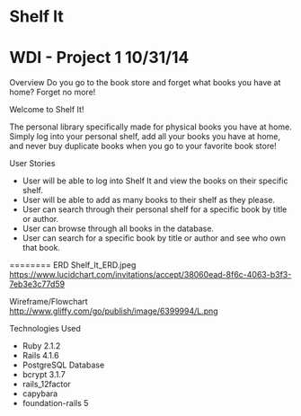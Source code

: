 Shelf It
========
WDI - Project 1
10/31/14
========
Overview
Do you go to the book store and forget what books you have at home? Forget no more! 

Welcome to Shelf It!

The personal library specifically made for physical books you have at home. Simply log into your personal shelf, add all your books you have at home, and never buy duplicate books when you go to your favorite book store!


User Stories
* User will be able to log into Shelf It and view the books on their specific shelf.
* User will be able to add as many books to their shelf as they please.
* User can search through their personal shelf for a specific book by title or author. 
* User can browse through all books in the database.
* User can search for a specific book by title or author and see who own that book. 

========
ERD
Shelf_It_ERD.jpeg
https://www.lucidchart.com/invitations/accept/38060ead-8f6c-4063-b3f3-7eb3e3c77d59

Wireframe/Flowchart
http://www.gliffy.com/go/publish/image/6399994/L.png

Technologies Used
* Ruby 2.1.2
* Rails 4.1.6
* PostgreSQL Database
* bcrypt 3.1.7
* rails_12factor
* capybara
* foundation-rails 5

